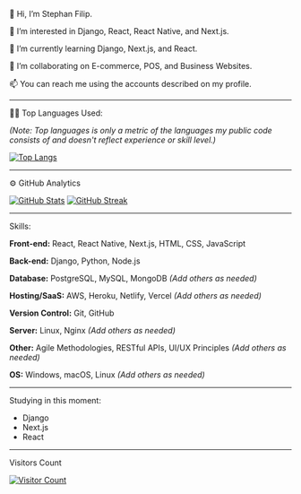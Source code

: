 👋 Hi, I’m Stephan Filip.

👀 I’m interested in Django, React, React Native, and Next.js.

🌱 I’m currently learning Django, Next.js, and React.

💞️ I’m collaborating on E-commerce, POS, and Business Websites.

📫 You can reach me using the accounts described on my profile.

---

👨‍💻 Top Languages Used:

*(Note: Top languages is only a metric of the languages my public code consists of and doesn't reflect experience or skill level.)*

[![Top Langs](https://github-readme-stats.vercel.app/api/top-langs/?username=StephanFilip&layout=compact&langs_count=5&theme=dark)](https://github.com/StephanFilip)

---

⚙️ GitHub Analytics

[![GitHub Stats](https://github-readme-stats.vercel.app/api/?username=StephanFilip&count_private=true&theme=dark&show_icons=true)](https://github.com/StephanFilip)
[![GitHub Streak](https://github-readme-streak-stats.herokuapp.com/?user=StephanFilip&theme=dark&hide_border=true)](https://github.com/StephanFilip)

---

Skills:

**Front-end:** React, React Native, Next.js, HTML, CSS, JavaScript

**Back-end:** Django, Python, Node.js

**Database:** PostgreSQL, MySQL, MongoDB *(Add others as needed)*

**Hosting/SaaS:** AWS, Heroku, Netlify, Vercel *(Add others as needed)*

**Version Control:** Git, GitHub

**Server:** Linux, Nginx *(Add others as needed)*

**Other:** Agile Methodologies, RESTful APIs, UI/UX Principles *(Add others as needed)*

**OS:**  Windows, macOS, Linux *(Add others as needed)*

---

Studying in this moment:

*   Django
*   Next.js
*   React

---

Visitors Count

[![Visitor Count](https://komarev.com/ghpvc/?username=StephanFilip&color=blue)](https://github.com/StephanFilip)
